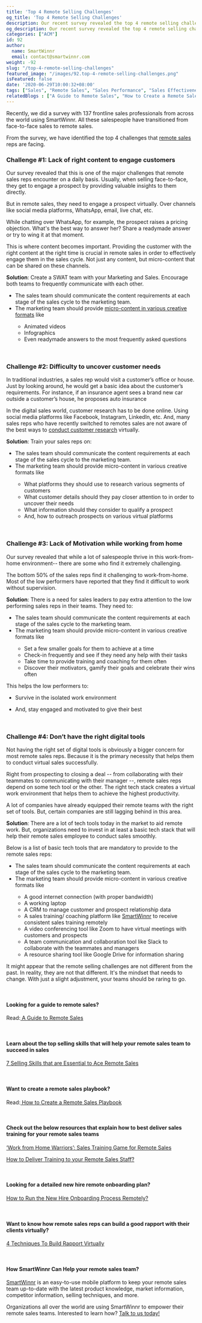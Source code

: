 ```yaml
---
title: 'Top 4 Remote Selling Challenges'
og_title: 'Top 4 Remote Selling Challenges'
description: Our recent survey revealed the top 4 remote selling challenges for a remote seller. Read about them and their solutions.
og_description: Our recent survey revealed the top 4 remote selling challenges for a remote seller. Read about them and their solutions.
categories: ["ACM"]
id: 92
author:
  name: SmartWinnr
  email: contact@smartwinnr.com
weight: -92
slug: "/top-4-remote-selling-challenges"
featured_image: "/images/92.top-4-remote-selling-challenges.png"
isFeatured: false
date: '2020-06-29T10:00:32+08:00'
tags: ["Sales", "Remote Sales", "Sales Performance", "Sales Effectiveness"]
relatedBlogs : ["A Guide to Remote Sales", "How to Create a Remote Sales Playbook?", "Improve Employee Engagement of your Remote Teams with Gamification", "‘Work from Home Warriors’: Sales Training Game for Remote Sales Teams", "How to Deliver Training to your Remote Sales Staff?", "Drive Engagement in Remote Learning in Workplaces"]
---
```


Recently, we did a survey with 137 frontline sales professionals from across the world using SmartWinnr. All these salespeople have transitioned from face-to-face sales to remote sales. 

From the survey, we have identified the top 4 challenges that <a href="https://smartwinnr.com/post/a-guide-to-remote-sales/" target="_blank" class="ml_custom_link">remote sales</a> reps are facing. 

### **Challenge #1: Lack of right content to engage customers**

Our survey revealed that this is one of the major challenges that remote sales reps encounter on a daily basis. Usually, when selling face-to-face, they get to engage a prospect by providing valuable insights to them directly. 

But in remote sales, they need to engage a prospect virtually. Over channels like social media platforms, WhatsApp, email, live chat, etc. 

While chatting over WhatsApp, for example, the prospect raises a pricing objection. What's the best way to answer her? Share a readymade answer or try to wing it at that moment. 

<div class="ml_pro_tip ml-margin-bottom20">
  <p>This is where content becomes important. Providing the customer with the right content at the right time is crucial in remote sales in order to effectively engage them in the sales cycle.  Not just any content, but micro-content that can be shared on these channels.</p>
</div>

**Solution**: Create a SWAT team with your Marketing and Sales. Encourage both teams to frequently communicate with each other. 

<div class="ml_special_div_blog">
  <div class="ml_special_div_blog_content ml-margin-top10">
    <ul>
      <li>The sales team should communicate the content requirements at each stage of the sales cycle to the marketing team. </li>
      <li>The marketing team should provide <a href="https://www.smartwinnr.com/post/how-to-convert-a-powerpoint-presentation-into-microlearning-content/" target="_blank" class="ml_custom_link">micro-content in various creative formats</a> like</li>
      <ul>
        <li>Animated videos</li>
        <li>Infographics</li>
        <li>Even readymade answers to the most frequently asked questions</li>
      </ul>
    </ul>
  </div>
</div>

<br>

### **Challenge #2: Difficulty to uncover customer needs**

In traditional industries, a sales rep would visit a customer’s office or house. Just by looking around, he would get a basic idea about the customer’s requirements.  For instance, if an insurance agent sees a brand new car outside a customer’s house, he proposes auto insurance  

<div class="ml_pro_tip ml-margin-bottom20">
  <p>In the digital sales world, customer research has to be done online. Using social media platforms like Facebook, Instagram, LinkedIn, etc. And, many sales reps who have recently switched to remotes sales are not aware of the best ways to <a href="https://www.smartwinnr.com/post/5-best-ways-to-improve-your-customer-satisfaction-survey-rate/" target="_blank" class="ml_custom_link">conduct customer research</a> virtually.</p>
</div>

**Solution**: Train your sales reps on:

<div class="ml_special_div_blog">
  <div class="ml_special_div_blog_content ml-margin-top10">
    <ul>
      <li>The sales team should communicate the content requirements at each stage of the sales cycle to the marketing team. </li>
      <li>The marketing team should provide micro-content in various creative formats like</li>
      <ul>
        <li>What platforms they should use to research various segments of customers</li>
        <li>What customer details should they pay closer attention to in order to uncover their needs</li>
        <li>What information should they consider to qualify a prospect</li>
        <li>And, how to outreach prospects on various virtual platforms</li>
      </ul>
    </ul>
  </div>
</div>

<br>

### **Challenge #3: Lack of Motivation while working from home**

Our survey revealed that while a lot of salespeople thrive in this work-from-home environment-- there are some who find it extremely challenging.

<div class="ml_pro_tip ml-margin-bottom20">
  <p>The bottom 50% of the sales reps find it challenging to work-from-home. Most of the low performers have reported that they find it difficult to work without supervision.</p>
</div>

**Solution**: There is a need for sales leaders to pay extra attention to the low performing sales reps in their teams. They need to:

<div class="ml_special_div_blog">
  <div class="ml_special_div_blog_content ml-margin-top10">
    <ul>
      <li>The sales team should communicate the content requirements at each stage of the sales cycle to the marketing team. </li>
      <li>The marketing team should provide micro-content in various creative formats like</li>
      <ul>
        <li>Set a few smaller goals for them to achieve at a time</li>
        <li>Check-in frequently and see if they need any help with their tasks</li>
        <li>Take time to provide training and coaching for them often</li>
        <li>Discover their motivators, gamify their goals and celebrate their wins often</li>
      </ul>
    </ul>
  </div>
</div>

This helps the low performers to:

* Survive in the isolated work environment

* And, stay engaged and motivated to give their best

<br>

### **Challenge #4: Don’t have the right digital tools**

Not having the right set of digital tools is obviously a bigger concern for most remote sales reps. Because it is the primary necessity that helps them to conduct virtual sales successfully. 

<div class="ml_pro_tip ml-margin-bottom20">
  <p>Right from prospecting to closing a deal -- from collaborating with their teammates to communicating with their manager --, remote sales reps depend on some tech tool or the other. The right tech stack creates a virtual work environment that helps them to achieve the highest productivity.</p>
</div>

A lot of companies have already equipped their remote teams with the right set of tools. But, certain companies are still lagging behind in this area. 

**Solution**: There are a lot of tech tools today in the market to aid remote work. But, organizations need to invest in at least a basic tech stack that will help their remote sales employee to conduct sales smoothly. 

Below is a list of basic tech tools that are mandatory to provide to the remote sales reps:

<div class="ml_special_div_blog">
  <div class="ml_special_div_blog_content ml-margin-top10">
    <ul>
      <li>The sales team should communicate the content requirements at each stage of the sales cycle to the marketing team. </li>
      <li>The marketing team should provide micro-content in various creative formats like</li>
      <ul>
        <li>A good internet connection (with proper bandwidth)</li>
        <li>A working laptop</li>
        <li>A CRM to manage customer and prospect relationship data</li>
        <li>A sales training/ coaching platform like <a href="https://www.smartwinnr.com/product/targeted-learning/" target="_blank" class="ml_custom_link">SmartWinnr</a> to receive consistent sales training remotely</li>
        <li>A video conferencing tool like Zoom to have virtual meetings with customers and prospects</li>
        <li>A team communication and collaboration tool like Slack to collaborate with the teammates and managers</li>
        <li>A resource sharing tool like Google Drive for information sharing</li>
      </ul>
    </ul>
  </div>
</div>

It might appear that the remote selling challenges are not different from the past. In reality, they are not that different. It's the mindset that needs to change. With just a slight adjustment, your teams should be raring to go.

<br>

#### **Looking for a guide to remote sales?**

Read:<a href="https://www.smartwinnr.com/post/a-guide-to-remote-sales/" target="_blank" class="ml_custom_link"> A Guide to Remote Sales</a>

<br>

#### **Learn about the top selling skills that will help your remote sales team to succeed in sales**

<a href="https://smartwinnr.com/post/7-selling-skills-that-are-essential-to-ace-remote-sales/" target="_blank" class="ml_custom_link">7 Selling Skills that are Essential to Ace Remote Sales</a>

<br>

#### **Want to create a remote sales playbook?**

Read:<a href="https://smartwinnr.com/post/how-to-create-a-remote-sales-playbook/" target="_blank" class="ml_custom_link"> How to Create a Remote Sales Playbook</a>

<br>

#### **Check out the below resources that explain how to best deliver sales training for your remote sales teams**

<a href="https://www.smartwinnr.com/post/work-from-home-warriors-sales-training-game-for-remote-sales-teams/" target="_blank" class="ml_custom_link">‘Work from Home Warriors’: Sales Training Game for Remote Sales </a>

<a href="https://www.smartwinnr.com/post/how-to-deliver-training-to-your-remote-sales-staff/" target="_blank" class="ml_custom_link">How to Deliver Training to your Remote Sales Staff?</a>

<br>

#### **Looking for a detailed new hire remote onboarding plan?**

<a href="https://smartwinnr.com/post/how-to-run-the-new-hire-onboarding-process-remotely/" target="_blank" class="ml_custom_link">How to Run the New Hire Onboarding Process Remotely?</a>

<br>

#### **Want to know how remote sales reps can build a good rapport with their clients virtually?**

[4 Techniques To Build Rapport Virtually](https://www.smartwinnr.com/post/4-techniques-to-build-rapport-virtually/)

<br>

#### **How SmartWinnr Can Help your remote sales team?**

<a href="https://www.smartwinnr.com/" target="_blank" class="ml_custom_link">SmartWinnr</a> is an easy-to-use mobile platform to keep your remote sales team up-to-date with the latest product knowledge, market information, competitor information, selling techniques, and more.

Organizations all over the world are using SmartWinnr to empower their remote sales teams. Interested to learn how? <a href="https://www.smartwinnr.com/request-demo/" target="_blank" class="ml_custom_link">Talk to us today!</a>
